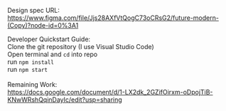 Design spec URL:\
https://www.figma.com/file/Jjs28AXfVtQogC73oCRsG2/future-modern-(Copy)?node-id=0%3A1


Developer Quickstart Guide:\
Clone the git repository (I use Visual Studio Code)\
Open terminal and `cd` into repo\
run `npm install`\
run `npm start`\
\
Remaining Work:\
https://docs.google.com/document/d/1-LX2dk_2GZifOirxm-oDpojTiB-KNwWRshQqinDayIc/edit?usp=sharing

